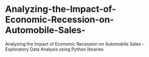 # Analyzing-the-Impact-of-Economic-Recession-on-Automobile-Sales-
Analyzing the Impact of Economic Recession on Automobile Sales - Exploratory Data Analysis using Python libraries
